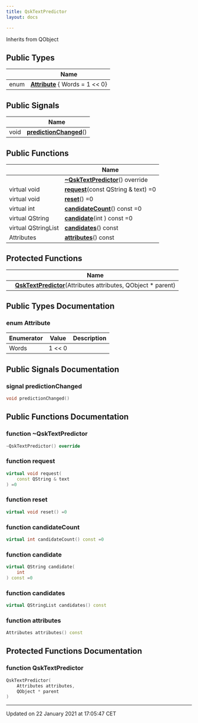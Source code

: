 ```yaml
---
title: QskTextPredictor
layout: docs

---
```





Inherits from QObject

## Public Types

|                | Name           |
| -------------- | -------------- |
| enum| **[Attribute](/docs/classes/class_qsk_text_predictor/#enum-attribute)** { Words = 1 << 0} |

## Public Signals

|                | Name           |
| -------------- | -------------- |
| void | **[predictionChanged](/docs/classes/class_qsk_text_predictor/#signal-predictionchanged)**() |

## Public Functions

|                | Name           |
| -------------- | -------------- |
| | **[~QskTextPredictor](/docs/classes/class_qsk_text_predictor/#function-~qsktextpredictor)**() override |
| virtual void | **[request](/docs/classes/class_qsk_text_predictor/#function-request)**(const QString & text) =0 |
| virtual void | **[reset](/docs/classes/class_qsk_text_predictor/#function-reset)**() =0 |
| virtual int | **[candidateCount](/docs/classes/class_qsk_text_predictor/#function-candidatecount)**() const =0 |
| virtual QString | **[candidate](/docs/classes/class_qsk_text_predictor/#function-candidate)**(int ) const =0 |
| virtual QStringList | **[candidates](/docs/classes/class_qsk_text_predictor/#function-candidates)**() const |
| Attributes | **[attributes](/docs/classes/class_qsk_text_predictor/#function-attributes)**() const |

## Protected Functions

|                | Name           |
| -------------- | -------------- |
| | **[QskTextPredictor](/docs/classes/class_qsk_text_predictor/#function-qsktextpredictor)**(Attributes attributes, QObject * parent) |

## Public Types Documentation

### enum Attribute

| Enumerator | Value | Description |
| ---------- | ----- | ----------- |
| Words | 1 << 0|   |




## Public Signals Documentation

### signal predictionChanged

```cpp
void predictionChanged()
```


## Public Functions Documentation

### function ~QskTextPredictor

```cpp
~QskTextPredictor() override
```


### function request

```cpp
virtual void request(
    const QString & text
) =0
```


### function reset

```cpp
virtual void reset() =0
```


### function candidateCount

```cpp
virtual int candidateCount() const =0
```


### function candidate

```cpp
virtual QString candidate(
    int 
) const =0
```


### function candidates

```cpp
virtual QStringList candidates() const
```


### function attributes

```cpp
Attributes attributes() const
```


## Protected Functions Documentation

### function QskTextPredictor

```cpp
QskTextPredictor(
    Attributes attributes,
    QObject * parent
)
```


-------------------------------

Updated on 22 January 2021 at 17:05:47 CET